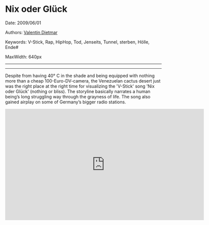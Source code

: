 # Nix oder Glück

Date: 2009/06/01

Authors: [Valentin Dietmar](http://valentindietmar.com)

Keywords: V-Stick, Rap, HipHop, Tod, Jenseits, Tunnel, sterben, Hölle, Ende#

MaxWidth: 640px

---
---

Despite from having 40° C in the shade and being equipped with nothing more than a cheap 100-Euro-DV-camera, the Venezuelan cactus desert just was the right place at the right time for visualizing the 'V-Stick' song 'Nix oder Glück' (nothing or bliss). The storyline basically narrates a human being’s long struggling way through the grayness of life. The song also gained airplay on some of Germany’s bigger radio stations.

<iframe src="http://player.vimeo.com/video/7309559?title=0&amp;byline=0&amp;portrait=0&amp;color=c9ff23&amp;loop=1" frameborder="0" width="640" height="360"></iframe>

